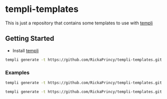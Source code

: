 # templi-templates

This is just a repository that contains some templates to use with [templi](https://github.com/RickaPrincy/Templi)

## Getting Started

- Install [templi](https://github.com/RickaPrincy/Templi)

```bash
templi generate -t https://github.com/RickaPrincy/templi-templates.git -p <template_to_use> -o <your_out_folder>
```

### Examples


```bash
templi generate -t https://github.com/RickaPrincy/templi-templates.git -p "libc++" -o ~/libc++
```

```bash
templi generate -t https://github.com/RickaPrincy/templi-templates.git -p "fjpa" -o ~/myproject
```
